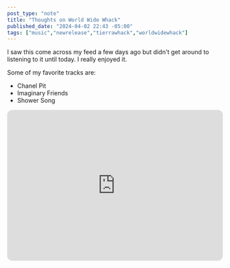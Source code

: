 ```yaml
---
post_type: "note" 
title: "Thoughts on World Wide Whack"
published_date: "2024-04-02 22:43 -05:00"
tags: ["music","newrelease","tierrawhack","worldwidewhack"]
---
```


I saw this come across my feed a few days ago but didn't get around to listening to it until today. I really enjoyed it. 

Some of my favorite tracks are:

- Chanel Pit
- Imaginary Friends
- Shower Song

<iframe style="border-radius:12px" src="https://open.spotify.com/embed/album/128kgBRYqmfY4EjTOhiDWq?utm_source=generator" width="100%" height="352" frameBorder="0" allowfullscreen="" allow="autoplay; clipboard-write; encrypted-media; fullscreen; picture-in-picture" loading="lazy"></iframe>